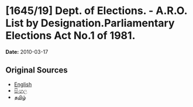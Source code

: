 # [1645/19] Dept. of Elections. - A.R.O. List by Designation.Parliamentary Elections Act No.1 of 1981.

**Date:** 2010-03-17

## Original Sources

- [English](https://documents.gov.lk/view/extra-gazettes/2010/3/1645-19_E.pdf)
- [සිංහල](https://documents.gov.lk/view/extra-gazettes/2010/3/1645-19_S.pdf)
- [தமிழ்](https://documents.gov.lk/view/extra-gazettes/2010/3/1645-19_T.pdf)
